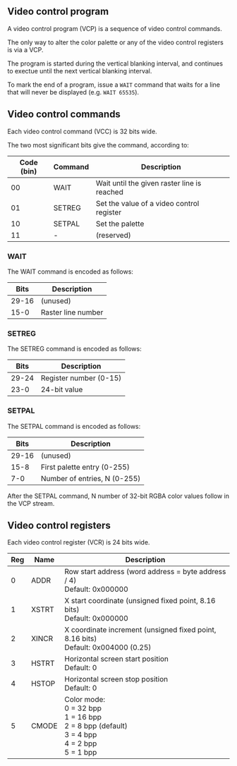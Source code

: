 ## Video control program

A video control program (VCP) is a sequence of video control commands.

The only way to alter the color palette or any of the video control registers
is via a VCP.

The program is started during the vertical blanking interval, and continues to
exectue until the next vertical blanking interval.

To mark the end of a program, issue a `WAIT` command that waits for a line
that will never be displayed (e.g. `WAIT 65535`).


## Video control commands

Each video control command (VCC) is 32 bits wide.

The two most significant bits give the command, according to:

| Code (bin) | Command | Description                                 |
|------------|---------|---------------------------------------------|
| 00         | WAIT    | Wait until the given raster line is reached |
| 01         | SETREG  | Set the value of a video control register   |
| 10         | SETPAL  | Set the palette                             |
| 11         | -       | (reserved)                                  |

### WAIT

The WAIT command is encoded as follows:

| Bits  | Description        |
|-------|--------------------|
| 29-16 | (unused)           |
|  15-0 | Raster line number |

### SETREG

The SETREG command is encoded as follows:

| Bits  | Description            |
|-------|------------------------|
| 29-24 | Register number (0-15) |
|  23-0 | 24-bit value           |

### SETPAL

The SETPAL command is encoded as follows:

| Bits  | Description                  |
|-------|------------------------------|
| 29-16 | (unused)                     |
|  15-8 | First palette entry (0-255)  |
|   7-0 | Number of entries, N (0-255) |

After the SETPAL command, N number of 32-bit RGBA color values follow in the VCP stream.


## Video control registers

Each video control register (VCR) is 24 bits wide.

| Reg | Name | Description |
|-----|------|-------------|
| 0   | ADDR | Row start address (word address = byte address / 4)<br>Default: 0x000000 |
| 1   | XSTRT | X start coordinate (unsigned fixed point, 8.16 bits)<br>Default: 0x000000 |
| 2   | XINCR | X coordinate increment (unsigned fixed point, 8.16 bits)<br>Default: 0x004000 (0.25) |
| 3   | HSTRT | Horizontal screen start position<br>Default: 0 |
| 4   | HSTOP | Horizontal screen stop position<br>Default: 0 |
| 5   | CMODE | Color mode:<br>0 = 32 bpp<br>1 = 16 bpp<br>2 = 8 bpp (default)<br>3 = 4 bpp<br>4 = 2 bpp<br>5 = 1 bpp |

